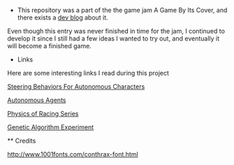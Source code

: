 * This repository was a part of the the game jam A Game By Its Cover, and
there exists a [dev blog](https://forum.defold.com/t/a-game-by-its-cover-pastel-riders/2458) about it.

Even though this entry was never finished in time for the jam, I continued to develop it since I
still had a few ideas I wanted to try out, and eventually it will become a finished game.


* Links

Here are some interesting links I read during this project

[Steering Behaviors For Autonomous Characters](http://www.red3d.com/cwr/steer/gdc99/)

[Autonomous Agents](http://natureofcode.com/book/chapter-6-autonomous-agents/)

[Physics of Racing Series](http://www.miata.net/sport/Physics/)

[Genetic Algorithm Experiment](http://guillaumebouchetepitech.github.io/geneticAlgorithm_experiment/carDemo/src_html/index.html)

** Credits

http://www.1001fonts.com/conthrax-font.html
